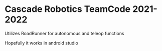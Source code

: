 # Cascade Robotics TeamCode 2021-2022

Utilizes RoadRunner for autonomous and teleop functions

Hopefully it works in android studio